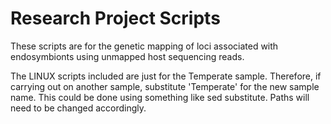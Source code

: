 # Research Project Scripts
These scripts are for the genetic mapping of loci associated with endosymbionts using unmapped host sequencing reads.

The LINUX scripts included are just for the Temperate sample. Therefore, if carrying out on another sample, substitute 'Temperate' for the new sample name. This could be done using something like sed substitute. Paths will need to be changed accordingly.
